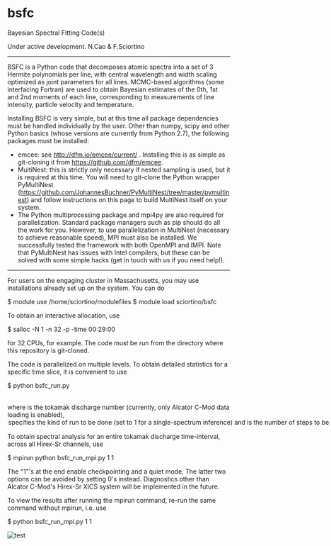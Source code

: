 # bsfc
Bayesian Spectral Fitting Code(s)

Under active development. 
N.Cao & F.Sciortino
 
 -----------------------------------------
 
BSFC is a Python code that decomposes atomic spectra into a set of 3 Hermite polynomials per line, with central wavelength and width scaling optimized as joint parameters for all lines. MCMC-based algorithms (some interfacing Fortran) are used to obtain Bayesian estimates of the 0th, 1st and 2nd moments of each line, corresponding to measurements of line intensity, particle velocity and temperature. 

Installing BSFC is very simple, but at this time all package dependencies must be handled individually by the user. Other than numpy, scipy and other Python basics (whose versions are currently from Python 2.7), the following packages must be installed:
- emcee: see http://dfm.io/emcee/current/ . Installing this is as simple as git-cloning it from https://github.com/dfm/emcee. 
- MultiNest: this is strictly only necessary if nested sampling is used, but it is required at this time. You will need to git-clone the Python wrapper PyMultiNest (https://github.com/JohannesBuchner/PyMultiNest/tree/master/pymultinest) and follow instructions on this page to build MultiNest itself on your system. 
- The Python multiprocessing package and mpi4py are also required for parallelization. Standard package managers such as pip should do all the work for you. However, to use parallelization in MultiNest (necessary to achieve reasonable speed), MPI must also be installed. We successfully tested the framework with both OpenMPI and IMPI. Note that PyMultiNest has issues with Intel compilers, but these can be solved with some simple hacks (get in touch with us if you need help!). 

 -----------------------------------------
 
For users on the engaging cluster in Massachusetts, you may use installations already set up on the system. You can do 

$ module use /home/sciortino/modulefiles
$ module load sciortino/bsfc

To obtain an interactive allocation, use 

$ salloc -N 1 -n 32 -p <NAME-OF-PARTITION> -time 00:29:00 

for 32 CPUs, for example. The code must be run from the directory where this repository is git-cloned. 

The code is parallelized on multiple levels. To obtain detailed statistics for a specific time slice, it is convenient to use 

$ python bsfc_run.py <SHOT> <OPTION> <NSTEPS>

where <SHOT> is the tokamak discharge number (currently, only Alcator C-Mod data loading is enabled), <OPTION> specifies the kind of run to be done (set to 1 for a single-spectrum inference) and <NSTEPS> is the number of steps to be used for MCMC algorithms. Note that nested sampling, implemented via MultiNest, does not require specification of a number of steps (it runs until a pre-set convergence condition). To view the results of spectral fitting, simply repeat the same command as above and some example plots will be displayed. 
 
 To obtain spectral analysis for an entire tokamak discharge time-interval, across all Hirex-Sr channels, use
 
 $ mpirun python bsfc_run_mpi.py <SHOT> <NSTEPS> 1 1

The "1"'s at the end enable checkpointing and a quiet mode. The latter two options can be avoided by setting 0's instead. Diagnostics other than Alcator C-Mod's Hirex-Sr XICS system will be implemented in the future. 
 
 To view the results after running the mpirun command, re-run the same command without mpirun, i.e. use
 
 $ python bsfc_run_mpi.py <SHOT> <NSTEPS> 1 1
 
 ![test](https://user-images.githubusercontent.com/25516628/50047623-0bcbc780-0087-11e9-9c52-3733b9a4f9e6.png)

 
